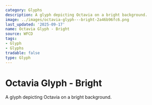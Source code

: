 ```yaml
---
category: Glyphs
description: A glyph depicting Octavia on a bright background.
image: ../images/octavia-glyph---bright-2a46b96fc6.png
last_updated: '2025-09-17'
name: Octavia Glyph - Bright
source: WFCD
tags:
- Glyph
- Glyphs
tradable: false
type: Glyph
---
```


# Octavia Glyph - Bright

A glyph depicting Octavia on a bright background.


